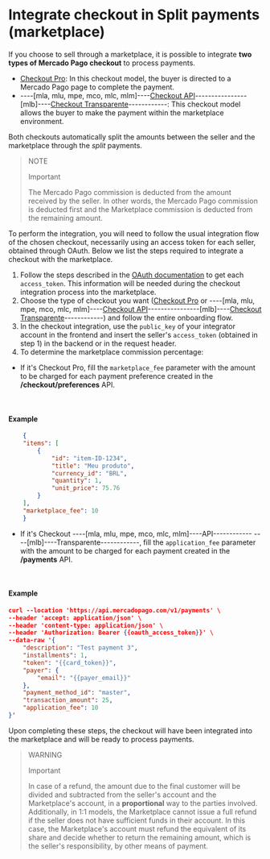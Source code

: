 # Integrate checkout in Split payments (marketplace)

If you choose to sell through a marketplace, it is possible to integrate **two types of Mercado Pago checkout** to process payments.

* [Checkout Pro](/developers/en/guides/checkout-pro/landing): In this checkout model, the buyer is directed to a Mercado Pago page to complete the payment.
* ----[mla, mlu, mpe, mco, mlc, mlm]----[Checkout API](/developers/en/guides/checkout-api/introduction)----------------[mlb]----[Checkout Transparente](/developers/en/guides/checkout-api/introduction)------------: This checkout model allows the buyer to make the payment within the marketplace environment.

Both checkouts automatically split the amounts between the seller and the marketplace through the _split_ payments.

> NOTE
>
> Important
>
> The Mercado Pago commission is deducted from the amount received by the seller. In other words, the Mercado Pago commission is deducted first and the Marketplace commission is deducted from the remaining amount.

To perform the integration, you will need to follow the usual integration flow of the chosen checkout, necessarily using an access token for each seller, obtained through OAuth. Below we list the steps required to integrate a checkout with the marketplace.

1. Follow the steps described in the [OAuth documentation](/developers/en/guides/additional-content/security/oauth/introduction) to get each `access_token`. This information will be needed during the checkout integration process into the marketplace.
2. Choose the type of checkout you want ([Checkout Pro](/developers/en/guides/checkout-pro/landing) or ----[mla, mlu, mpe, mco, mlc, mlm]----[Checkout API](/developers/en/guides/checkout-api/introduction)----------------[mlb]----[Checkout Transparente](/developers/en/guides/checkout-api/introduction)------------) and follow the entire onboarding flow.
3. In the checkout integration, use the `public_key` of your integrator account in the frontend and insert the seller's `access_token` (obtained in step 1) in the backend or in the request header.
4. To determine the marketplace commission percentage:

  - If it's Checkout Pro, fill the `marketplace_fee` parameter with the amount to be charged for each payment preference created in the **/checkout/preferences** API.

<br>

#### Example

```json
    {
    "items": [
        {
            "id": "item-ID-1234",
            "title": "Meu produto",
            "currency_id": "BRL",
            "quantity": 1,
            "unit_price": 75.76
        }
    ],
    "marketplace_fee": 10
    }
```
    
  - If it's Checkout ----[mla, mlu, mpe, mco, mlc, mlm]----API------------ ----[mlb]----Transparente------------, fill the `application_fee` parameter with the amount to be charged for each payment created in the **/payments** API.

<br>

#### Example

```json
curl --location 'https://api.mercadopago.com/v1/payments' \
--header 'accept: application/json' \
--header 'content-type: application/json' \
--header 'Authorization: Bearer {{oauth_access_token}}' \
--data-raw '{
    "description": "Test payment 3",
    "installments": 1,
    "token": "{{card_token}}",
    "payer": {
        "email": "{{payer_email}}"
    },
    "payment_method_id": "master",
    "transaction_amount": 25,
    "application_fee": 10
}'
```

Upon completing these steps, the checkout will have been integrated into the marketplace and will be ready to process payments.

> WARNING
>
> Important
>
> In case of a refund, the amount due to the final customer will be divided and subtracted from the seller's account and the Marketplace's account, in a **proportional** way to the parties involved. Additionally, in 1:1 models, the Marketplace cannot issue a full refund if the seller does not have sufficient funds in their account. In this case, the Marketplace's account must refund the equivalent of its share and decide whether to return the remaining amount, which is the seller's responsibility, by other means of payment.